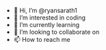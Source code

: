- 👋 Hi, I’m @ryansarath1
- 👀 I’m interested in coding 
- 🌱 I’m currently learning 
- 💞️ I’m looking to collaborate on 
- 📫 How to reach me 

<!---
ryansarath1/ryansarath1 is a ✨ special ✨ repository because its `README.md` (this file) appears on your GitHub profile.
You can click the Preview link to take a look at your changes.
--->
